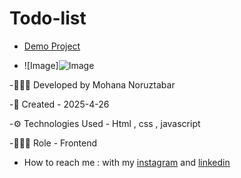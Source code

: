 # Todo-list
- [Demo Project](https://mohananoruztabar.github.io/Todo-list/index-todoList)

- ![Image]![Image](https://github.com/user-attachments/assets/44eb3d74-afdf-4a3d-ace4-ff8f4eb7aa01)

-🙋🏽‍♀️ Developed by Mohana Noruztabar

-📅 Created - 2025-4-26

-⚙ Technologies Used - Html , css , javascript

-👩🏽‍💻 Role - Frontend

- How to reach me : with my [instagram](https://www.instagram.com/mohananoruztabar_web?igsh=MW00ZjVxanA3Z3N2Zg%3D%3D&utm_source=qr) and [linkedin](https://www.linkedin.com/in/mohana-noruztabar-2477b2349?utm_source=share&utm_campaign=share_via&utm_content=profile&utm_medium=ios_app)

